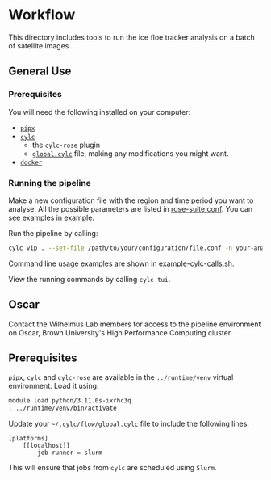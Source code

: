 # Workflow

This directory includes tools to run the ice floe tracker analysis on a batch of satellite images.

## General Use

### Prerequisites

You will need the following installed on your computer:
- [`pipx`](https://pipx.pypa.io/stable/)
- [`cylc`](https://cylc.github.io/) 
  - the `cylc-rose` plugin
  - [`global.cylc`](https://cylc.github.io/cylc-doc/stable/html/reference/config/global.html#global.cylc) file, making any modifications you might want.
- [`docker`](https://docs.docker.com/)

### Running the pipeline

Make a new configuration file with the region and time period you want to analyse. All the possible parameters are listed in [rose-suite.conf](./rose-suite.conf). You can see examples in [example](./example/). 

Run the pipeline by calling:
```bash
cylc vip . --set-file /path/to/your/configuration/file.conf -n your-analysis-run-name
```

Command line usage examples are shown in [example-cylc-calls.sh](./example-cylc-calls.sh).

View the running commands by calling `cylc tui`.

## Oscar

Contact the Wilhelmus Lab members for access to the pipeline environment on Oscar, Brown University's High Performance Computing cluster.

## Prerequisites

`pipx`, `cylc` and `cylc-rose` are available in the `../runtime/venv` virtual environment. Load it using:

```bash
module load python/3.11.0s-ixrhc3q
. ../runtime/venv/bin/activate
```

Update your `~/.cylc/flow/global.cylc` file to include the following lines:
```
[platforms]
    [[localhost]]
        job runner = slurm
```

This will ensure that jobs from `cylc` are scheduled using `Slurm`.

